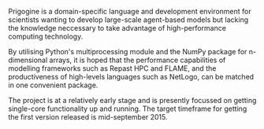 Prigogine is a domain-specific language and development environment for scientists wanting to develop large-scale agent-based models but lacking the knowledge neccessary to take advantage of high-performance computing technology.

By utilising Python's multiprocessing module and the NumPy package for n-dimensional arrays, it is hoped that the performance capabilities of modelling frameworks such as Repast HPC and FLAME, and the productiveness of high-levels languages such as NetLogo, can be matched in one convenient package.

The project is at a relatively early stage and is presently focussed on getting single-core functionality up and running. The target timeframe for getting the first version released is mid-september 2015.